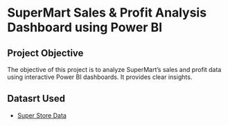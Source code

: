 # SuperMart Sales & Profit Analysis Dashboard using Power BI

## Project Objective
The objective of this project is to analyze SuperMart’s sales and profit data using interactive Power BI dashboards.
It provides clear insights.

## Datasrt Used
- <a href="https://github.com/Pritamkr-22/FUTURE_DS_01/blob/main/superstore.xls.zip)"> Super Store Data</a>
